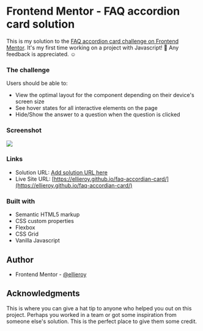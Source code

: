 # Frontend Mentor - FAQ accordion card solution

This is my solution to the [FAQ accordion card challenge on Frontend Mentor](https://www.frontendmentor.io/challenges/faq-accordion-card-XlyjD0Oam). It's my first time working on a project with Javascript! :tada: Any feedback is appreciated. :relaxed:

<!-- ## Table of contents

- [Overview](#overview)
  - [The challenge](#the-challenge)
  - [Screenshot](#screenshot)
  - [Links](#links)
  - [Built with](#built-with)
- [Author](#author)
- [Acknowledgments](#acknowledgments)

## Overview -->

### The challenge

Users should be able to:

- View the optimal layout for the component depending on their device's screen size
- See hover states for all interactive elements on the page
- Hide/Show the answer to a question when the question is clicked

### Screenshot

![](./screenshot.jpg)

### Links

- Solution URL: [Add solution URL here](https://your-solution-url.com)
- Live Site URL: [https://ellieroy.github.io/faq-accordian-card/](https://ellieroy.github.io/faq-accordian-card/)

### Built with

- Semantic HTML5 markup
- CSS custom properties
- Flexbox
- CSS Grid
- Vanilla Javascript

## Author

- Frontend Mentor - [@ellieroy](https://www.frontendmentor.io/profile/ellieroy)

## Acknowledgments

This is where you can give a hat tip to anyone who helped you out on this project. Perhaps you worked in a team or got some inspiration from someone else's solution. This is the perfect place to give them some credit.

